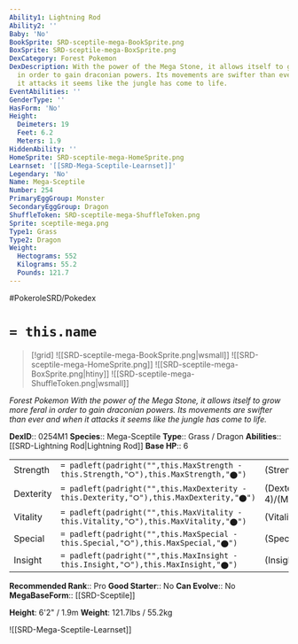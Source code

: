 ```yaml
---
Ability1: Lightning Rod
Ability2: ''
Baby: 'No'
BookSprite: SRD-sceptile-mega-BookSprite.png
BoxSprite: SRD-sceptile-mega-BoxSprite.png
DexCategory: Forest Pokemon
DexDescription: With the power of the Mega Stone, it allows itself to grow more feral
  in order to gain draconian powers. Its movements are swifter than ever and when
  it attacks it seems like the jungle has come to life.
EventAbilities: ''
GenderType: ''
HasForm: 'No'
Height:
  Deimeters: 19
  Feet: 6.2
  Meters: 1.9
HiddenAbility: ''
HomeSprite: SRD-sceptile-mega-HomeSprite.png
Learnset: '[[SRD-Mega-Sceptile-Learnset]]'
Legendary: 'No'
Name: Mega-Sceptile
Number: 254
PrimaryEggGroup: Monster
SecondaryEggGroup: Dragon
ShuffleToken: SRD-sceptile-mega-ShuffleToken.png
Sprite: sceptile-mega.png
Type1: Grass
Type2: Dragon
Weight:
  Hectograms: 552
  Kilograms: 55.2
  Pounds: 121.7
---
```


#PokeroleSRD/Pokedex

# `= this.name`

> [!grid]
> ![[SRD-sceptile-mega-BookSprite.png|wsmall]]
> ![[SRD-sceptile-mega-HomeSprite.png]]
> ![[SRD-sceptile-mega-BoxSprite.png|htiny]]
> ![[SRD-sceptile-mega-ShuffleToken.png|wsmall]]


*Forest Pokemon*
*With the power of the Mega Stone, it allows itself to grow more feral in order to gain draconian powers. Its movements are swifter than ever and when it attacks it seems like the jungle has come to life.*

**DexID**:: 0254M1
**Species**:: Mega-Sceptile
**Type**:: Grass / Dragon
**Abilities**:: [[SRD-Lightning Rod|Lightning Rod]]
**Base HP**:: 6

|           |                                                                                        |                                          |
| --------- | -------------------------------------------------------------------------------------- | ---------------------------------------- |
| Strength  | `= padleft(padright("",this.MaxStrength - this.Strength,"⭘"),this.MaxStrength,"⬤")`    | (Strength::3)/(MaxStrength::6)   |
| Dexterity | `= padleft(padright("",this.MaxDexterity - this.Dexterity,"⭘"),this.MaxDexterity,"⬤")` | (Dexterity:: 4)/(MaxDexterity::8) |
| Vitality  | `= padleft(padright("",this.MaxVitality - this.Vitality,"⭘"),this.MaxVitality,"⬤")`    | (Vitality::2)/(MaxVitality::5)   |
| Special   | `= padleft(padright("",this.MaxSpecial - this.Special,"⭘"),this.MaxSpecial,"⬤")`       | (Special::4)/(MaxSpecial::8)     |
| Insight   | `= padleft(padright("",this.MaxInsight - this.Insight,"⭘"),this.MaxInsight,"⬤")`       | (Insight::2)/(MaxInsight::5)     |


**Recommended Rank**:: Pro
**Good Starter**:: No
**Can Evolve**:: No
**MegaBaseForm**:: [[SRD-Sceptile]]

**Height**: 6'2" / 1.9m
**Weight**: 121.7lbs / 55.2kg

![[SRD-Mega-Sceptile-Learnset]]